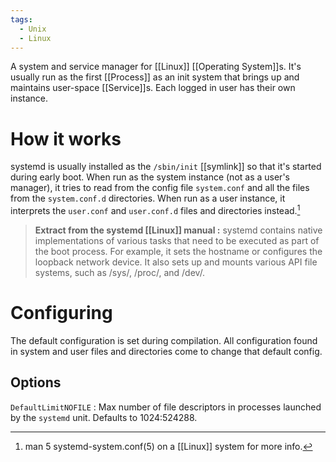 ```yaml
---
tags:
  - Unix
  - Linux
---
```

A system and service manager for [[Linux]] [[Operating System]]s. It's usually run as the first [[Process]] as an init system that brings up and maintains user-space [[Service]]s.
Each logged in user has their own instance.

# How it works
systemd is usually installed as the `/sbin/init` [[symlink]] so that it's started during early boot.
When run as the system instance (not as a user's manager), it tries to read from the config file `system.conf` and all the files from the `system.conf.d` directories.
When run as a user instance, it interprets the `user.conf` and `user.conf.d` files and directories instead.[^1]
>**Extract from the systemd [[Linux]] manual :** systemd contains native implementations of various tasks that need to be executed as part of the boot process. For example, it sets the hostname or configures the loopback network device. It also sets up and mounts various API file systems, such as /sys/, /proc/, and /dev/.

[^1]: man 5 systemd-system.conf(5) on a [[Linux]] system for more info.

# Configuring
The default configuration is set during compilation. All configuration found in system and user files and directories come to change that default config.
## Options
`DefaultLimitNOFILE` : Max number of file descriptors in processes launched by the `systemd` unit. Defaults to 1024:524288.